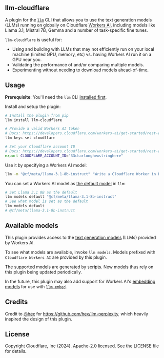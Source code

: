 ## llm-cloudflare

A plugin for the [`llm`](https://llm.datasette.io/en/stable/) CLI that allows you to use the text generation models (LLMs) running on globally on Cloudflare [Workers AI](https://developers.cloudflare.com/workers-ai/models/#text-generation), including models like Llama 3.1, Mistral 7B, Gemma and a number of task-specific fine tunes.

`llm-cloudflare` is useful for:

* Using and building with LLMs that may not efficiently run on your local machine (limited GPU, memory, etc) vs. having Workers AI run it on a GPU near you.
* Validating the performance of and/or comparing multiple models.
* Experimenting without needing to download models ahead-of-time.

## Usage

**Prerequisite**: You'll need the `llm` CLI [installed first](https://llm.datasette.io/en/stable/setup.html).

Install and setup the plugin:

```sh
# Install the plugin from pip
llm install llm-cloudflare

# Provide a valid Workers AI token
# Docs: https://developers.cloudflare.com/workers-ai/get-started/rest-api/#1-get-api-token-and-account-id
llm keys set cloudflare

# Set your Cloudflare account ID
# Docs: https://developers.cloudflare.com/workers-ai/get-started/rest-api/#1-get-api-token-and-account-id
export CLOUDFLARE_ACCOUNT_ID="33charlonghexstringhere"
```

Use it by specifying a Workers AI model:

```sh
llm -m "@cf/meta/llama-3.1-8b-instruct" "Write a Cloudflare Worker in ESM format that returns an empty JSON object as a response. Show only the code."
```

You can set a Workers AI model as [the default model](https://llm.datasette.io/en/stable/setup.html#setting-a-custom-default-model) in `llm`:

```sh
# Set Llama 3.1 8B as the default
llm models default "@cf/meta/llama-3.1-8b-instruct" 
# See what model is set as the default
llm models default
# @cf/meta/llama-3.1-8b-instruct
```

## Available models

This plugin provides access to the [text generation models](https://developers.cloudflare.com/workers-ai/models/#text-generation) (LLMs) provided by Workers AI.

To see what models are available, invoke `llm models`. Models prefixed with `Cloudflare Workers AI` are provided by this plugin.

The supported models are generated by scripts. New models thus rely on this plugin being updated periodically.

In the future, this plugin may also add support for Workers AI's [embedding models](https://developers.cloudflare.com/workers-ai/models/#text-embeddings) for use with [`llm embed`](https://llm.datasette.io/en/stable/embeddings/index.html).

## Credits

Credit to [@hex](https://github.com/hex) for https://github.com/hex/llm-perplexity, which heavily inspired the design of this plugin.

## License

Copyright Cloudflare, Inc (2024). Apache-2.0 licensed. See the LICENSE file for details.
